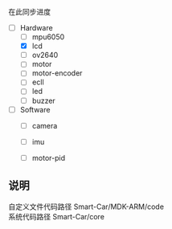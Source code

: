 在此同步进度  
- [ ] Hardware
  - [ ] mpu6050
  - [x] lcd
  - [ ] ov2640
  - [ ] motor
  - [ ] motor-encoder
  - [ ] ecll
  - [ ] led
  - [ ] buzzer
- [ ] Software
  - [ ] camera
  - [ ] imu
  - [ ] motor-pid



## 说明
自定义文件代码路径 Smart-Car/MDK-ARM/code  
系统代码路径        Smart-Car/core
